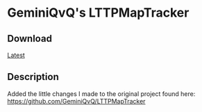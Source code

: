 # GeminiQvQ's LTTPMapTracker

## Download

[Latest](https://github.com/coystream/LTTPMapTracker/releases/download/1.13/LTTPMapTracker.zip)

## Description

Added the little changes I made to the original project found here: https://github.com/GeminiQvQ/LTTPMapTracker

